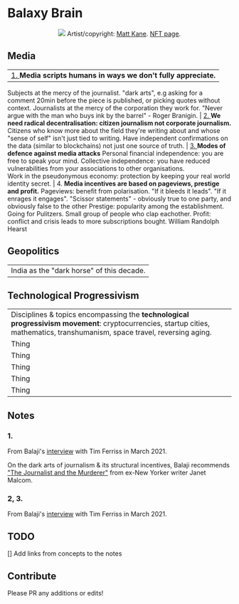 # Balaxy Brain

<div style="text-align:center">

![](build-the-future.png)
Artist/copyright: [Matt Kane](https://superrare.com/mattkane). [NFT page](https://superrare.com/artwork-v2/build-the-future---balaji-srinivasan-17043). 

</div>

## Media 

|  |
| ------ |
| [1. ](#1) **Media scripts humans in ways we don't fully appreciate.** 
Subjects at the mercy of the journalist. "dark arts", e.g asking for a comment 20min before the piece is published, or picking quotes without context.
Journalists at the mercy of the corporation they work for.
"Never argue with the man who buys ink by the barrel" - Roger Branigin. 
| [2. ](#2-3) **We need radical decentralisation: citizen journalism not corporate journalism.** 
Citizens who know more about the field they're writing about and whose "sense of self" isn't just tied to writing.
Have independent confirmations on the data (similar to blockchains) not just one source of truth.
| [3. ](#2-3) **Modes of defence against media attacks** 
Personal financial independence: you are free to speak your mind.
Collective independence: you have reduced vulnerabilities from your associations to other organisations.  
Work in the pseudonymous economy: protection by keeping your real world identity secret.
| 4. **Media incentives are based on pageviews, prestige and profit.**
Pageviews: benefit from polarisation. "If it bleeds it leads". "If it enrages it engages". "Scissor statements" - obviously true to one party, and obviously false to the other 
Prestige: popularity among the establishment. Going for Pulitzers. Small group of people who clap eachother. 
Profit: conflict and crisis leads to more subscriptions bought. William Randolph Hearst 
 

## Geopolitics
|  |
| ------ |
| India as the "dark horse" of this decade.|

## Technological Progressivism

|  |
| ------ |
| Disciplines & topics encompassing the **technological progressivism movement**: cryptocurrencies, startup cities, mathematics, transhumanism, space travel, reversing aging. |
| Thing |
| Thing |
| Thing |
| Thing |
| Thing |


## Notes

### 1.
From Balaji's [interview](https://tim.blog/2021/03/24/balaji-srinivasan/) with Tim Ferriss in March 2021. 

On the dark arts of journalism & its structural incentives, Balaji recommends ["The Journalist and the Murderer"](https://www.penguinrandomhouse.com/books/106480/the-journalist-and-the-murderer-by-janet-malcolm/) from ex-New Yorker writer Janet Malcom. 

### 2, 3.
From Balaji's [interview](https://tim.blog/2021/03/24/balaji-srinivasan/) with Tim Ferriss in March 2021. 


## TODO

[] Add links from concepts to the notes

## Contribute

Please PR any additions or edits!